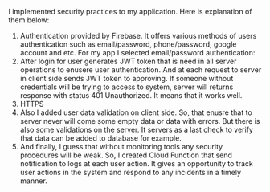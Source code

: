 I implemented security practices to my application. Here is explanation of them below:

1.	Authentication provided by Firebase. It offers various methods of users authentication such as email/password, phone/password, google account and etc. For my app I selected email/password authentication: 
2.	After login for user generates JWT token that is need in all server operations to enusere user authentication. And at each request to server in client side sends JWT token to approving. If someone without credentials will be trying to access to system, server will returns response with status 401 Unauthorized. It means that it works well.
3.	HTTPS
4.	Also I added user data validation on client side. So, that enusre that to server never will come some empty data or data with errors. But there is also some validations on the server. It servers as a last check to verify that data can be added to database for example. 
5.	And finally, I guess that without monitoring tools any security procedures will be weak. So, I created Cloud Function that send notification to logs at each user action. It gives an opportunity to track user actions in the system and respond to any incidents in a timely manner.

